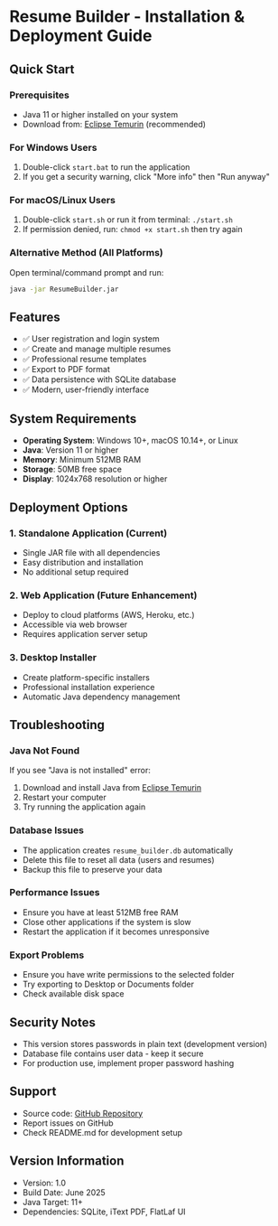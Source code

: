 # Resume Builder - Installation & Deployment Guide

## Quick Start

### Prerequisites
- Java 11 or higher installed on your system
- Download from: [Eclipse Temurin](https://adoptium.net/) (recommended)

### For Windows Users
1. Double-click `start.bat` to run the application
2. If you get a security warning, click "More info" then "Run anyway"

### For macOS/Linux Users
1. Double-click `start.sh` or run it from terminal: `./start.sh`
2. If permission denied, run: `chmod +x start.sh` then try again

### Alternative Method (All Platforms)
Open terminal/command prompt and run:
```bash
java -jar ResumeBuilder.jar
```

## Features
- ✅ User registration and login system
- ✅ Create and manage multiple resumes
- ✅ Professional resume templates
- ✅ Export to PDF format
- ✅ Data persistence with SQLite database
- ✅ Modern, user-friendly interface

## System Requirements
- **Operating System**: Windows 10+, macOS 10.14+, or Linux
- **Java**: Version 11 or higher
- **Memory**: Minimum 512MB RAM
- **Storage**: 50MB free space
- **Display**: 1024x768 resolution or higher

## Deployment Options

### 1. Standalone Application (Current)
- Single JAR file with all dependencies
- Easy distribution and installation
- No additional setup required

### 2. Web Application (Future Enhancement)
- Deploy to cloud platforms (AWS, Heroku, etc.)
- Accessible via web browser
- Requires application server setup

### 3. Desktop Installer
- Create platform-specific installers
- Professional installation experience
- Automatic Java dependency management

## Troubleshooting

### Java Not Found
If you see "Java is not installed" error:
1. Download and install Java from [Eclipse Temurin](https://adoptium.net/)
2. Restart your computer
3. Try running the application again

### Database Issues
- The application creates `resume_builder.db` automatically
- Delete this file to reset all data (users and resumes)
- Backup this file to preserve your data

### Performance Issues
- Ensure you have at least 512MB free RAM
- Close other applications if the system is slow
- Restart the application if it becomes unresponsive

### Export Problems
- Ensure you have write permissions to the selected folder
- Try exporting to Desktop or Documents folder
- Check available disk space

## Security Notes
- This version stores passwords in plain text (development version)
- Database file contains user data - keep it secure
- For production use, implement proper password hashing

## Support
- Source code: [GitHub Repository](https://github.com/Aditya-Prakash14/Resume-Builder-Application-in-java)
- Report issues on GitHub
- Check README.md for development setup

## Version Information
- Version: 1.0
- Build Date: June 2025
- Java Target: 11+
- Dependencies: SQLite, iText PDF, FlatLaf UI
